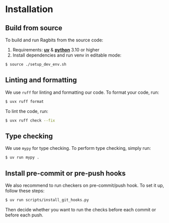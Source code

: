 # Installation

## Build from source

To build and run Ragbits from the source code:

1. Requirements: [**uv**](https://docs.astral.sh/uv/getting-started/installation/) & [**python**](https://docs.astral.sh/uv/guides/install-python/) 3.10 or higher
2. Install dependencies and run venv in editable mode:

```bash
$ source ./setup_dev_env.sh
```

## Linting and formatting
We use `ruff` for linting and formatting our code. To format your code, run:

```bash
$ uvx ruff format
```

To lint the code, run:
```bash
$ uvx ruff check --fix
```

## Type checking
We use `mypy` for type checking. To perform type checking, simply run:

```bash
$ uv run mypy .
```


## Install pre-commit or pre-push hooks

We also recommend to run checkers on pre-commit/push hook. To set it up, follow these steps:

```bash
$ uv run scripts/install_git_hooks.py
```

Then decide whether you want to run the checks before each commit or before each push.
